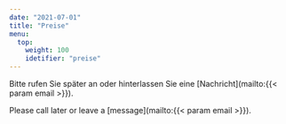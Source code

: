 ```yaml
---
date: "2021-07-01"
title: "Preise"
menu:
  top:
    weight: 100
    idetifier: "preise"
---
```


Bitte rufen Sie später an oder hinterlassen Sie eine [Nachricht](mailto:{{< param email >}}).

Please call later or leave a [message](mailto:{{< param email >}}).
